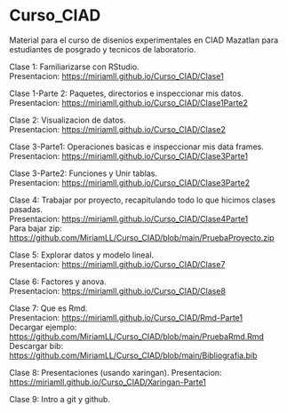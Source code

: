 # Curso_CIAD

Material para el curso de disenios experimentales en CIAD Mazatlan para estudiantes de posgrado y tecnicos de laboratorio.

Clase 1: Familiarizarse con RStudio.  
Presentacion: https://miriamll.github.io/Curso_CIAD/Clase1

Clase 1-Parte 2: Paquetes, directorios e inspeccionar mis datos.  
Presentacion: https://miriamll.github.io/Curso_CIAD/Clase1Parte2

Clase 2: Visualizacion de datos.  
Presentacion: https://miriamll.github.io/Curso_CIAD/Clase2

Clase 3-Parte1: Operaciones basicas e inspeccionar mis data frames.  
Presentacion: https://miriamll.github.io/Curso_CIAD/Clase3Parte1

Clase 3-Parte2: Funciones y Unir tablas.  
Presentacion: https://miriamll.github.io/Curso_CIAD/Clase3Parte2

Clase 4: Trabajar por proyecto, recapitulando todo lo que hicimos clases pasadas.  
Presentacion: https://miriamll.github.io/Curso_CIAD/Clase4Parte1  
Para bajar zip: https://github.com/MiriamLL/Curso_CIAD/blob/main/PruebaProyecto.zip  

Clase 5: Explorar datos y modelo lineal.  
Presentacion: https://miriamll.github.io/Curso_CIAD/Clase7

Clase 6: Factores y anova.  
Presentacion: https://miriamll.github.io/Curso_CIAD/Clase8

Clase 7: Que es Rmd.  
Presentacion: https://miriamll.github.io/Curso_CIAD/Rmd-Parte1  
Decargar ejemplo: https://github.com/MiriamLL/Curso_CIAD/blob/main/PruebaRmd.Rmd  
Descargar bib: https://github.com/MiriamLL/Curso_CIAD/blob/main/Bibliografia.bib  

Clase 8: Presentaciones (usando xaringan). 
Presentacion: https://miriamll.github.io/Curso_CIAD/Xaringan-Parte1  

Clase 9: Intro a git y github.  

